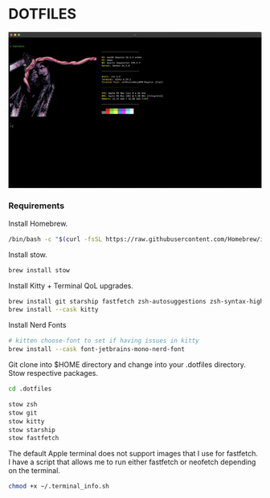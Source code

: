 # DOTFILES

![screenshot](img/terminal-ss.png)

### Requirements

Install Homebrew.

```bash
/bin/bash -c "$(curl -fsSL https://raw.githubusercontent.com/Homebrew/install/HEAD/install.sh)"
```

Install stow.

```zsh
brew install stow
```

Install Kitty + Terminal QoL upgrades.

```zsh
brew install git starship fastfetch zsh-autosuggestions zsh-syntax-highlighting
brew install --cask kitty
```

Install Nerd Fonts

```zsh
# kitten choose-font to set if having issues in kitty
brew install --cask font-jetbrains-mono-nerd-font
```

Git clone into $HOME directory and change into your .dotfiles directory.
Stow respective packages.

```zsh
cd .dotfiles
```

```zsh
stow zsh
stow git
stow kitty
stow starship
stow fastfetch
```

The default Apple terminal does not support images that I use for fastfetch. I have a script that allows me to run either fastfetch or neofetch depending on the terminal.

```zsh
chmod +x ~/.terminal_info.sh
```
